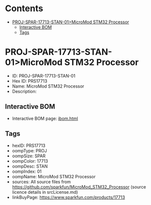 



Contents
========

* [PROJ-SPAR-17713-STAN-01>MicroMod STM32 Processor](#proj-spar-17713-stan-01micromod-stm32-processor)
	* [Interactive BOM](#interactive-bom)
	* [Tags](#tags)

# PROJ-SPAR-17713-STAN-01>MicroMod STM32 Processor

- ID: PROJ-SPAR-17713-STAN-01
- Hex ID: PRS17713
- Name: MicroMod STM32 Processor
- Description: 

## Interactive BOM

- Interactive BOM page: [ibom.html](kicad/bom/ibom.html)

## Tags

- hexID: PRS17713
- oompType: PROJ
- oompSize: SPAR
- oompColor: 17713
- oompDesc: STAN
- oompIndex: 01
- oompName: MicroMod STM32 Processor
- sources: All source files from https://github.com/sparkfun/MicroMod_STM32_Processor (source licence details in srcLicense.md)
- linkBuyPage: https://www.sparkfun.com/products/17713
